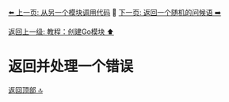 [⬅️ 上一页: 从另一个模块调用代码](从另一个模块调用代码.md) 🚦 [下一页: 返回一个随机的问候语 ➡️](返回一个随机的问候语.md)

[返回上一级: 教程：创建Go模块 ⬆️](../教程：创建Go模块.md)

# 返回并处理一个错误

[返回顶部 🔝](#返回并处理一个错误)